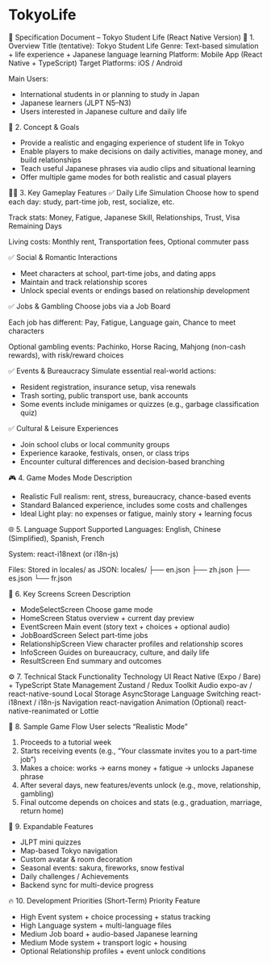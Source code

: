 # TokyoLife

📘 Specification Document – Tokyo Student Life (React Native Version)
📌 1. Overview
Title (tentative): Tokyo Student Life
Genre: Text-based simulation + life experience + Japanese language learning
Platform: Mobile App (React Native + TypeScript)
Target Platforms: iOS / Android

Main Users:
- International students in or planning to study in Japan
- Japanese learners (JLPT N5–N3)
- Users interested in Japanese culture and daily life

🎯 2. Concept & Goals
- Provide a realistic and engaging experience of student life in Tokyo
- Enable players to make decisions on daily activities, manage money, and build relationships
- Teach useful Japanese phrases via audio clips and situational learning
- Offer multiple game modes for both realistic and casual players

🧑‍💼 3. Key Gameplay Features
✅ Daily Life Simulation
Choose how to spend each day: study, part-time job, rest, socialize, etc.

Track stats:
Money, Fatigue, Japanese Skill, Relationships, Trust, Visa Remaining Days

Living costs:
Monthly rent, Transportation fees, Optional commuter pass

✅ Social & Romantic Interactions
- Meet characters at school, part-time jobs, and dating apps
- Maintain and track relationship scores
- Unlock special events or endings based on relationship development

✅ Jobs & Gambling
Choose jobs via a Job Board

Each job has different:
Pay, Fatigue, Language gain, Chance to meet characters

Optional gambling events:
Pachinko, Horse Racing, Mahjong (non-cash rewards), with risk/reward choices

✅ Events & Bureaucracy
Simulate essential real-world actions:
- Resident registration, insurance setup, visa renewals
- Trash sorting, public transport use, bank accounts
- Some events include minigames or quizzes (e.g., garbage classification quiz)

✅ Cultural & Leisure Experiences
- Join school clubs or local community groups
- Experience karaoke, festivals, onsen, or class trips
- Encounter cultural differences and decision-based branching

🎮 4. Game Modes
Mode	Description
- Realistic	Full realism: rent, stress, bureaucracy, chance-based events
- Standard	Balanced experience, includes some costs and challenges
- Ideal	Light play: no expenses or fatigue, mainly story + learning focus

🌐 5. Language Support
Supported Languages: English, Chinese (Simplified), Spanish, French

System: react-i18next (or i18n-js)

Files: Stored in locales/ as JSON:
locales/
├── en.json
├── zh.json
├── es.json
└── fr.json

🧩 6. Key Screens
Screen	Description
- ModeSelectScreen	Choose game mode
- HomeScreen	Status overview + current day preview
- EventScreen	Main event (story text + choices + optional audio)
- JobBoardScreen	Select part-time jobs
- RelationshipScreen	View character profiles and relationship scores
- InfoScreen	Guides on bureaucracy, culture, and daily life
- ResultScreen	End summary and outcomes

⚙️ 7. Technical Stack
Functionality	Technology
UI	React Native (Expo / Bare) + TypeScript
State Management	Zustand / Redux Toolkit
Audio	expo-av / react-native-sound
Local Storage	AsyncStorage
Language Switching	react-i18next / i18n-js
Navigation	react-navigation
Animation (Optional)	react-native-reanimated or Lottie

🧪 8. Sample Game Flow
User selects “Realistic Mode”
1. Proceeds to a tutorial week
2. Starts receiving events (e.g., “Your classmate invites you to a part-time job”)
3. Makes a choice: works → earns money + fatigue → unlocks Japanese phrase
4. After several days, new features/events unlock (e.g., move, relationship, gambling)
5. Final outcome depends on choices and stats (e.g., graduation, marriage, return home)

🌱 9. Expandable Features
- JLPT mini quizzes
- Map-based Tokyo navigation
- Custom avatar & room decoration
- Seasonal events: sakura, fireworks, snow festival
- Daily challenges / Achievements
- Backend sync for multi-device progress

🔥 10. Development Priorities (Short-Term)
Priority	Feature
- High	Event system + choice processing + status tracking
- High	Language system + multi-language files
- Medium	Job board + audio-based Japanese learning
- Medium	Mode system + transport logic + housing
- Optional	Relationship profiles + event unlock conditions
